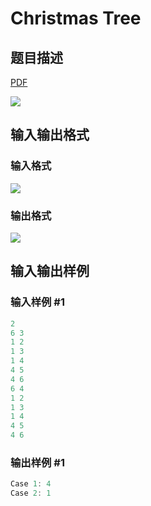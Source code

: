 # Christmas Tree

## 题目描述

[problemUrl]: https://uva.onlinejudge.org/index.php?option=com_onlinejudge&Itemid=8&category=878&page=show_problem&problem=5198

[PDF](https://uva.onlinejudge.org/external/132/p13274.pdf)

![](https://cdn.luogu.com.cn/upload/vjudge_pic/UVA13274/0e54e48b2b53a369c8a42b675d8a38aa9045960c.png)

## 输入输出格式

### 输入格式

![](https://cdn.luogu.com.cn/upload/vjudge_pic/UVA13274/0728973676106f7a1afcfbe65067b3134e403685.png)

### 输出格式

![](https://cdn.luogu.com.cn/upload/vjudge_pic/UVA13274/10dfef1c1b6027c332fb9e9c52f928c2bdceef49.png)

## 输入输出样例

### 输入样例 #1

```cpp
2
6 3
1 2
1 3
1 4
4 5
4 6
6 4
1 2
1 3
1 4
4 5
4 6
```


### 输出样例 #1

```cpp
Case 1: 4
Case 2: 1
```



